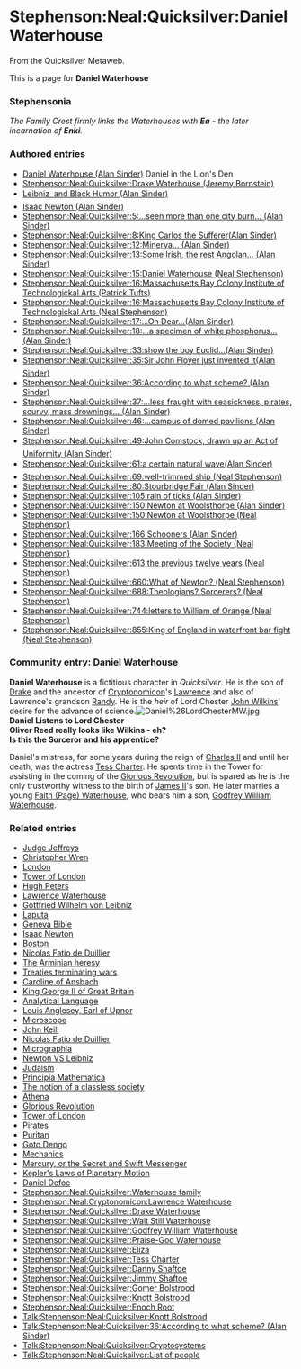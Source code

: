 
# Stephenson:Neal:Quicksilver:Daniel Waterhouse

From the Quicksilver Metaweb.

This is a page for **Daniel Waterhouse**
### Stephensonia


*The Family Crest firmly links the Waterhouses with **Ea** - the later incarnation of **Enki**.*

### Authored entries


* [Daniel Waterhouse (Alan Sinder)](/daniel-waterhouse-alan-sinder) Daniel in the Lion's Den
* [Stephenson:Neal:Quicksilver:Drake Waterhouse (Jeremy Bornstein)](/stephenson-neal-quicksilver-drake-waterhouse-jeremy-bornstein)
* [Leibniz  and Black Humor (Alan Sinder)](/leibniz-and-black-humor-alan-sinder)
* [Isaac Newton (Alan Sinder)](/isaac-newton-alan-sinder)
* [Stephenson:Neal:Quicksilver:5:...seen more than one city burn... (Alan Sinder)](/stephenson-neal-quicksilver-5-seen-more-than-one-city-burn-alan-sinder)
* [Stephenson:Neal:Quicksilver:8:King Carlos the Sufferer(Alan Sinder)](/stephenson-neal-quicksilver-8-king-carlos-the-sufferer-alan-sinder)
* [Stephenson:Neal:Quicksilver:12:Minerva... (Alan Sinder)](/stephenson-neal-quicksilver-12-minerva-alan-sinder)
* [Stephenson:Neal:Quicksilver:13:Some Irish, the rest Angolan... (Alan Sinder)](/stephenson-neal-quicksilver-13-some-irish-the-rest-angolan-alan-sinder)
* [Stephenson:Neal:Quicksilver:15:Daniel Waterhouse (Neal Stephenson)](/stephenson-neal-quicksilver-15-daniel-waterhouse-neal-stephenson)
* [Stephenson:Neal:Quicksilver:16:Massachusetts Bay Colony Institute of Technologickal Arts (Patrick Tufts)](/stephenson-neal-quicksilver-16-massachusetts-bay-colony-institute-of-technologickal-arts-patrick-tufts)
* [Stephenson:Neal:Quicksilver:16:Massachusetts Bay Colony Institute of Technologickal Arts (Neal Stephenson)](/stephenson-neal-quicksilver-16-massachusetts-bay-colony-institute-of-technologickal-arts-neal-stephenson)
* [Stephenson:Neal:Quicksilver:17:...Oh Dear...(Alan Sinder)](/stephenson-neal-quicksilver-17-oh-dear-alan-sinder)
* [Stephenson:Neal:Quicksilver:18:...a specimen of white phosphorus... (Alan Sinder)](/stephenson-neal-quicksilver-18-a-specimen-of-white-phosphorus-alan-sinder)
* [Stephenson:Neal:Quicksilver:33:show the boy Euclid...(Alan Sinder)](/stephenson-neal-quicksilver-33-show-the-boy-euclid-alan-sinder)
* [Stephenson:Neal:Quicksilver:35:Sir John Floyer just invented it(Alan Sinder)](/stephenson-neal-quicksilver-35-sir-john-floyer-just-invented-it-alan-sinder)
* [Stephenson:Neal:Quicksilver:36:According to what scheme? (Alan Sinder)](/stephenson-neal-quicksilver-36-according-to-what-scheme-alan-sinder)
* [Stephenson:Neal:Quicksilver:37:...less fraught with seasickness, pirates, scurvy, mass drownings... (Alan Sinder)](/stephenson-neal-quicksilver-37-less-fraught-with-seasickness-pirates-scurvy-mass-drownings-alan-sinder)
* [Stephenson:Neal:Quicksilver:46:...campus of domed pavilions (Alan Sinder)](/stephenson-neal-quicksilver-46-campus-of-domed-pavilions-alan-sinder)
* [Stephenson:Neal:Quicksilver:49:John Comstock, drawn up an Act of Uniformity (Alan Sinder)](/stephenson-neal-quicksilver-49-john-comstock-drawn-up-an-act-of-uniformity-alan-sinder)
* [Stephenson:Neal:Quicksilver:61:a certain natural wave(Alan Sinder)](/stephenson-neal-quicksilver-61-a-certain-natural-wave-alan-sinder)
* [Stephenson:Neal:Quicksilver:69:well-trimmed ship (Neal Stephenson)](/stephenson-neal-quicksilver-69-well-trimmed-ship-neal-stephenson)
* [Stephenson:Neal:Quicksilver:80:Stourbridge Fair (Alan Sinder)](/stephenson-neal-quicksilver-80-stourbridge-fair-alan-sinder)
* [Stephenson:Neal:Quicksilver:105:rain of ticks (Alan Sinder)](/stephenson-neal-quicksilver-105-rain-of-ticks-alan-sinder)
* [Stephenson:Neal:Quicksilver:150:Newton at Woolsthorpe (Alan Sinder)](/stephenson-neal-quicksilver-150-newton-at-woolsthorpe-alan-sinder)
* [Stephenson:Neal:Quicksilver:150:Newton at Woolsthorpe (Neal Stephenson)](/stephenson-neal-quicksilver-150-newton-at-woolsthorpe-neal-stephenson)
* [Stephenson:Neal:Quicksilver:166:Schooners (Alan Sinder)](/stephenson-neal-quicksilver-166-schooners-alan-sinder)
* [Stephenson:Neal:Quicksilver:183:Meeting of the Society (Neal Stephenson)](/stephenson-neal-quicksilver-183-meeting-of-the-society-neal-stephenson)
* [Stephenson:Neal:Quicksilver:613:the previous twelve years (Neal Stephenson)](/stephenson-neal-quicksilver-613-the-previous-twelve-years-neal-stephenson)
* [Stephenson:Neal:Quicksilver:660:What of Newton? (Neal Stephenson)](/stephenson-neal-quicksilver-660-what-of-newton-neal-stephenson)
* [Stephenson:Neal:Quicksilver:688:Theologians? Sorcerers? (Neal Stephenson)](/stephenson-neal-quicksilver-688-theologians-sorcerers-neal-stephenson)
* [Stephenson:Neal:Quicksilver:744:letters to William of Orange (Neal Stephenson)](/stephenson-neal-quicksilver-744-letters-to-william-of-orange-neal-stephenson)
* [Stephenson:Neal:Quicksilver:855:King of England in waterfront bar fight (Neal Stephenson)](/stephenson-neal-quicksilver-855-king-of-england-in-waterfront-bar-fight-neal-stephenson)


### Community entry: Daniel Waterhouse


**Daniel Waterhouse** is a fictitious character in *Quicksilver*. He is the son of [Drake](/stephenson-neal-quicksilver-drake-waterhouse) and the ancestor of [Cryptonomicon](/stephenson-neal-cryptonomicon)'s [Lawrence](/stephenson-neal-cryptonomicon-lawrence-waterhouse) and also of Lawrence's grandson [Randy](/stephenson-neal-cryptonomicon-randy-waterhouse). He is the *heir* of Lord Chester [John Wilkins](/john-wilkins)' desire for the advance of science.![Daniel%26LordChesterMW.jpg](/images/Daniel%26LordChesterMW.jpg)  
**Daniel Listens to Lord Chester  
Oliver Reed really looks like Wilkins - eh?  
Is this the Sorceror and his apprentice?**

Daniel's mistress, for some years during the reign of [Charles II](/charles-ii) and until her death, was the actress [Tess Charter](/stephenson-neal-quicksilver-tess-charter). He spents time in the Tower for assisting in the coming of the [Glorious Revolution](/glorious-revolution), but is spared as he is the only trustworthy witness to the birth of [James II](/james-ii)'s son. He later marries a young [Faith (Page) Waterhouse](/stephenson-neal-quicksilver-faith-page-waterhouse), who bears him a son, [Godfrey William Waterhouse](/stephenson-neal-quicksilver-godfrey-william-waterhouse).

### Related entries


* [Judge Jeffreys](/judge-jeffreys)
* [Christopher Wren](/christopher-wren)
* [London](/london)
* [Tower of London](/tower-of-london)
* [Hugh Peters](/hugh-peters)
* [Lawrence Waterhouse](/lawrence-waterhouse)
* [Gottfried Wilhelm von Leibniz](/gottfried-wilhelm-von-leibniz)
* [Laputa](/laputa)
* [Geneva Bible](/geneva-bible)
* [Isaac Newton](/isaac-newton)
* [Boston](/boston)
* [Nicolas Fatio de Duillier](/nicolas-fatio-de-duillier)
* [The Arminian heresy](/the-arminian-heresy)
* [Treaties terminating wars](/treaties-terminating-wars)
* [Caroline of Ansbach](/caroline-of-ansbach)
* [King George II of Great Britain](/king-george-ii-of-great-britain)
* [Analytical Language](/analytical-language)
* [Louis Anglesey, Earl of Upnor](/louis-anglesey-earl-of-upnor)
* [Microscope](/microscope)
* [John Keill](/john-keill)
* [Nicolas Fatio de Duillier](/nicolas-fatio-de-duillier)
* [Micrographia](/micrographia)
* [Newton VS Leibniz](/newton-vs-leibniz)
* [Judaism](/judaism)
* [Principia Mathematica](/principia-mathematica)
* [The notion of a classless society](/the-notion-of-a-classless-society)
* [Athena](/athena)
* [Glorious Revolution](/glorious-revolution)
* [Tower of London](/tower-of-london)
* [Pirates](/pirates)
* [Puritan](/puritan)
* [Goto Dengo](/goto-dengo)
* [Mechanics](/mechanics)
* [Mercury, or the Secret and Swift Messenger](/mercury-or-the-secret-and-swift-messenger)
* [Kepler's Laws of Planetary Motion](/kepler-s-laws-of-planetary-motion)
* [Daniel Defoe](/daniel-defoe)
* [Stephenson:Neal:Quicksilver:Waterhouse family](/stephenson-neal-quicksilver-waterhouse-family)
* [Stephenson:Neal:Cryptonomicon:Lawrence Waterhouse](/stephenson-neal-cryptonomicon-lawrence-waterhouse)
* [Stephenson:Neal:Quicksilver:Drake Waterhouse](/stephenson-neal-quicksilver-drake-waterhouse)
* [Stephenson:Neal:Quicksilver:Wait Still Waterhouse](/stephenson-neal-quicksilver-wait-still-waterhouse)
* [Stephenson:Neal:Quicksilver:Godfrey William Waterhouse](/stephenson-neal-quicksilver-godfrey-william-waterhouse)
* [Stephenson:Neal:Quicksilver:Praise-God Waterhouse](/stephenson-neal-quicksilver-praise-god-waterhouse)
* [Stephenson:Neal:Quicksilver:Eliza](/stephenson-neal-quicksilver-eliza)
* [Stephenson:Neal:Quicksilver:Tess Charter](/stephenson-neal-quicksilver-tess-charter)
* [Stephenson:Neal:Quicksilver:Danny Shaftoe](/stephenson-neal-quicksilver-danny-shaftoe)
* [Stephenson:Neal:Quicksilver:Jimmy Shaftoe](/stephenson-neal-quicksilver-jimmy-shaftoe)
* [Stephenson:Neal:Quicksilver:Gomer Bolstrood](/stephenson-neal-quicksilver-gomer-bolstrood)
* [Stephenson:Neal:Quicksilver:Knott Bolstrood](/stephenson-neal-quicksilver-knott-bolstrood)
* [Stephenson:Neal:Quicksilver:Enoch Root](/stephenson-neal-quicksilver-enoch-root)
* [Talk:Stephenson:Neal:Quicksilver:Knott Bolstrood](/talk-stephenson-neal-quicksilver-knott-bolstrood)
* [Talk:Stephenson:Neal:Quicksilver:36:According to what scheme? (Alan Sinder)](/talk-stephenson-neal-quicksilver-36-according-to-what-scheme-alan-sinder)
* [Talk:Stephenson:Neal:Quicksilver:Cryptosystems](/talk-stephenson-neal-quicksilver-cryptosystems)
* [Talk:Stephenson:Neal:Quicksilver:List of people](/talk-stephenson-neal-quicksilver-list-of-people)
